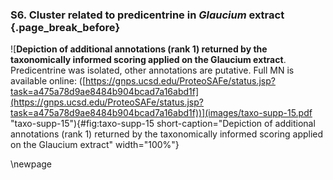 ### S6. Cluster related to predicentrine in *Glaucium* extract {.page_break_before}

![**Depiction of additional annotations (rank 1) returned by the taxonomically informed scoring applied on the Glaucium extract**. Predicentrine was isolated, other annotations are putative. Full MN is available online: ([https://gnps.ucsd.edu/ProteoSAFe/status.jsp?task=a475a78d9ae8484b904bcad7a16abd1f](https://gnps.ucsd.edu/ProteoSAFe/status.jsp?task=a475a78d9ae8484b904bcad7a16abd1f))](images/taxo-supp-15.pdf "taxo-supp-15"){#fig:taxo-supp-15 short-caption="Depiction of additional annotations (rank 1) returned by the taxonomically informed scoring applied on the Glaucium extract" width="100%"}

\newpage